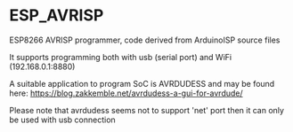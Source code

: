 # ESP_AVRISP

ESP8266 AVRISP programmer, code derived from ArduinoISP source files

It supports programming both with usb (serial port) and WiFi (192.168.0.1:8880)

A suitable application to program SoC is AVRDUDESS and may be found here: https://blog.zakkemble.net/avrdudess-a-gui-for-avrdude/

Please note that avrdudess seems not to support 'net' port then it can only be used with usb connection